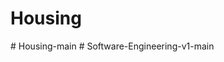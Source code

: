 # Housing
#   H o u s i n g - m a i n  
 #   S o f t w a r e - E n g i n e e r i n g - v 1 - m a i n  
 
